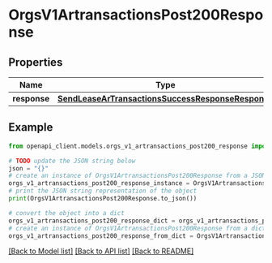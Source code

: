 # OrgsV1ArtransactionsPost200Response


## Properties

Name | Type | Description | Notes
------------ | ------------- | ------------- | -------------
**response** | [**SendLeaseArTransactionsSuccessResponseResponse**](SendLeaseArTransactionsSuccessResponseResponse.md) |  | 

## Example

```python
from openapi_client.models.orgs_v1_artransactions_post200_response import OrgsV1ArtransactionsPost200Response

# TODO update the JSON string below
json = "{}"
# create an instance of OrgsV1ArtransactionsPost200Response from a JSON string
orgs_v1_artransactions_post200_response_instance = OrgsV1ArtransactionsPost200Response.from_json(json)
# print the JSON string representation of the object
print(OrgsV1ArtransactionsPost200Response.to_json())

# convert the object into a dict
orgs_v1_artransactions_post200_response_dict = orgs_v1_artransactions_post200_response_instance.to_dict()
# create an instance of OrgsV1ArtransactionsPost200Response from a dict
orgs_v1_artransactions_post200_response_from_dict = OrgsV1ArtransactionsPost200Response.from_dict(orgs_v1_artransactions_post200_response_dict)
```
[[Back to Model list]](../README.md#documentation-for-models) [[Back to API list]](../README.md#documentation-for-api-endpoints) [[Back to README]](../README.md)


